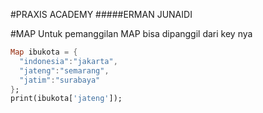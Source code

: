 #PRAXIS ACADEMY
#####ERMAN JUNAIDI


#MAP
Untuk pemanggilan MAP bisa dipanggil dari key nya
```dart
Map ibukota = {
  "indonesia":"jakarta",
  "jateng":"semarang",
  "jatim":"surabaya"
};
print(ibukota['jateng']);
```
